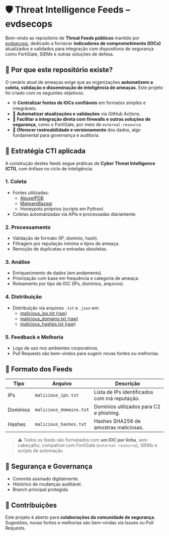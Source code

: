 
# 🛡️ Threat Intelligence Feeds – evdsecops

Bem-vindo ao repositório de **Threat Feeds públicos** mantido por [evdsecops](https://github.com/evdsecops), dedicado a fornecer **indicadores de comprometimento (IOCs)** atualizados e validados para integração com dispositivos de segurança como FortiGate, SIEMs e outras soluções de defesa.

## 🚀 Por que este repositório existe?

O cenário atual de ameaças exige que as organizações **automatizem a coleta, validação e disseminação de inteligência de ameaças**. Este projeto foi criado com os seguintes objetivos:

- 🌐 **Centralizar fontes de IOCs confiáveis** em formatos simples e integráveis.
- 🔄 **Automatizar atualizações e validações** via GitHub Actions.
- 📡 **Facilitar a integração direta com firewalls e outras soluções de segurança**, como o FortiGate, por meio de `external-resource`.
- 🔎 **Oferecer rastreabilidade e versionamento** dos dados, algo fundamental para governança e auditoria.

## 🧠 Estratégia CTI aplicada

A construção destes feeds segue práticas de **Cyber Threat Intelligence (CTI)**, com ênfase no ciclo de inteligência:

### 1. **Coleta**
- Fontes utilizadas:
  - [AbuseIPDB](https://abuseipdb.com)
  - [MalwareBazaar](https://bazaar.abuse.ch)
  - Honeypots próprios (scripts em Python)
- Coletas automatizadas via APIs e processadas diariamente.

### 2. **Processamento**
- Validação de formato (IP, domínio, hash).
- Filtragem por reputação mínima e tipos de ameaça.
- Remoção de duplicatas e entradas obsoletas.

### 3. **Análise**
- Enriquecimento de dados (em andamento).
- Priorização com base em frequência e categoria de ameaça.
- Roteamento por tipo de IOC (IPs, domínios, arquivos).

### 4. **Distribuição**
- Distribuição via arquivos `.txt` e `.json` em:
  - [malicious_ips.txt (raw)](https://raw.githubusercontent.com/evdsecops/feeds/main/malicious_ips.txt)
  - [malicious_domains.txt (raw)](https://raw.githubusercontent.com/evdsecops/feeds/main/malicious_domains.txt)
  - [malicious_hashes.txt (raw)](https://raw.githubusercontent.com/evdsecops/feeds/main/malicious_hashes.txt)

### 5. **Feedback e Melhoria**
- Logs de uso nos ambientes corporativos.
- Pull Requests são bem-vindos para sugerir novas fontes ou melhorias.

## 📂 Formato dos Feeds

| Tipo       | Arquivo                      | Descrição                              |
|------------|------------------------------|----------------------------------------|
| IPs        | `malicious_ips.txt`          | Lista de IPs identificados com má reputação. |
| Domínios   | `malicious_domains.txt`      | Domínios utilizados para C2 e phishing. |
| Hashes     | `malicious_hashes.txt`       | Hashes SHA256 de amostras maliciosas.  |

> ⚠️ Todos os feeds são formatados com **um IOC por linha**, sem cabeçalho, compatível com FortiGate (`external-resource`), SIEMs e scripts de automação.

## 🔐 Segurança e Governança

- Commits assinado digitalmente.
- Histórico de mudanças auditável.
- Branch principal protegida.

## 🤝 Contribuições

Este projeto é aberto para **colaborações da comunidade de segurança**. Sugestões, novas fontes e melhorias são bem-vindas via Issues ou Pull Requests.
